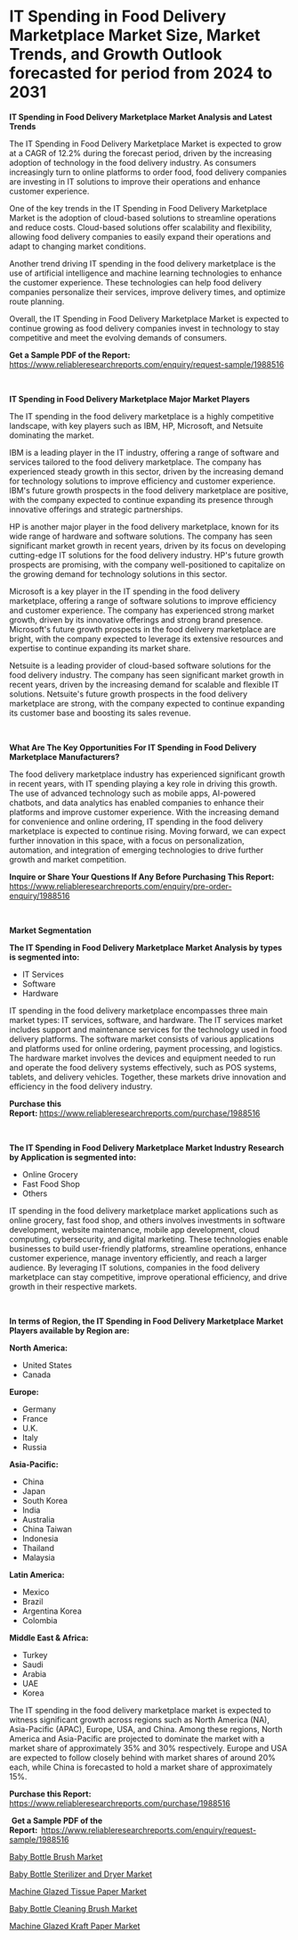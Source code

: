 <p><h1>IT Spending in Food Delivery Marketplace Market Size, Market Trends, and Growth Outlook forecasted for period from 2024 to 2031</h1></p><p><strong>IT Spending in Food Delivery Marketplace Market Analysis and Latest Trends</strong></p>
<p><p>The IT Spending in Food Delivery Marketplace Market is expected to grow at a CAGR of 12.2% during the forecast period, driven by the increasing adoption of technology in the food delivery industry. As consumers increasingly turn to online platforms to order food, food delivery companies are investing in IT solutions to improve their operations and enhance customer experience.</p><p>One of the key trends in the IT Spending in Food Delivery Marketplace Market is the adoption of cloud-based solutions to streamline operations and reduce costs. Cloud-based solutions offer scalability and flexibility, allowing food delivery companies to easily expand their operations and adapt to changing market conditions.</p><p>Another trend driving IT spending in the food delivery marketplace is the use of artificial intelligence and machine learning technologies to enhance the customer experience. These technologies can help food delivery companies personalize their services, improve delivery times, and optimize route planning.</p><p>Overall, the IT Spending in Food Delivery Marketplace Market is expected to continue growing as food delivery companies invest in technology to stay competitive and meet the evolving demands of consumers.</p></p>
<p><strong>Get a Sample PDF of the Report:&nbsp;</strong> <a href="https://www.reliableresearchreports.com/enquiry/request-sample/1988516">https://www.reliableresearchreports.com/enquiry/request-sample/1988516</a></p>
<p>&nbsp;</p>
<p><strong>IT Spending in Food Delivery Marketplace Major Market Players</strong></p>
<p><p>The IT spending in the food delivery marketplace is a highly competitive landscape, with key players such as IBM, HP, Microsoft, and Netsuite dominating the market. </p><p>IBM is a leading player in the IT industry, offering a range of software and services tailored to the food delivery marketplace. The company has experienced steady growth in this sector, driven by the increasing demand for technology solutions to improve efficiency and customer experience. IBM's future growth prospects in the food delivery marketplace are positive, with the company expected to continue expanding its presence through innovative offerings and strategic partnerships. </p><p>HP is another major player in the food delivery marketplace, known for its wide range of hardware and software solutions. The company has seen significant market growth in recent years, driven by its focus on developing cutting-edge IT solutions for the food delivery industry. HP's future growth prospects are promising, with the company well-positioned to capitalize on the growing demand for technology solutions in this sector.</p><p>Microsoft is a key player in the IT spending in the food delivery marketplace, offering a range of software solutions to improve efficiency and customer experience. The company has experienced strong market growth, driven by its innovative offerings and strong brand presence. Microsoft's future growth prospects in the food delivery marketplace are bright, with the company expected to leverage its extensive resources and expertise to continue expanding its market share.</p><p>Netsuite is a leading provider of cloud-based software solutions for the food delivery industry. The company has seen significant market growth in recent years, driven by the increasing demand for scalable and flexible IT solutions. Netsuite's future growth prospects in the food delivery marketplace are strong, with the company expected to continue expanding its customer base and boosting its sales revenue.</p></p>
<p>&nbsp;</p>
<p><strong>What Are The Key Opportunities For IT Spending in Food Delivery Marketplace Manufacturers?</strong></p>
<p><p>The food delivery marketplace industry has experienced significant growth in recent years, with IT spending playing a key role in driving this growth. The use of advanced technology such as mobile apps, AI-powered chatbots, and data analytics has enabled companies to enhance their platforms and improve customer experience. With the increasing demand for convenience and online ordering, IT spending in the food delivery marketplace is expected to continue rising. Moving forward, we can expect further innovation in this space, with a focus on personalization, automation, and integration of emerging technologies to drive further growth and market competition.</p></p>
<p><strong>Inquire or Share Your Questions If Any Before Purchasing This Report:</strong> <a href="https://www.reliableresearchreports.com/enquiry/pre-order-enquiry/1988516">https://www.reliableresearchreports.com/enquiry/pre-order-enquiry/1988516</a></p>
<p>&nbsp;</p>
<p><strong>Market Segmentation</strong></p>
<p><strong>The IT Spending in Food Delivery Marketplace Market Analysis by types is segmented into:</strong></p>
<p><ul><li>IT Services</li><li>Software</li><li>Hardware</li></ul></p>
<p><p>IT spending in the food delivery marketplace encompasses three main market types: IT services, software, and hardware. The IT services market includes support and maintenance services for the technology used in food delivery platforms. The software market consists of various applications and platforms used for online ordering, payment processing, and logistics. The hardware market involves the devices and equipment needed to run and operate the food delivery systems effectively, such as POS systems, tablets, and delivery vehicles. Together, these markets drive innovation and efficiency in the food delivery industry.</p></p>
<p><strong>Purchase this Report:&nbsp;</strong><a href="https://www.reliableresearchreports.com/purchase/1988516">https://www.reliableresearchreports.com/purchase/1988516</a></p>
<p>&nbsp;</p>
<p><strong>The IT Spending in Food Delivery Marketplace Market Industry Research by Application is segmented into:</strong></p>
<p><ul><li>Online Grocery</li><li>Fast Food Shop</li><li>Others</li></ul></p>
<p><p>IT spending in the food delivery marketplace market applications such as online grocery, fast food shop, and others involves investments in software development, website maintenance, mobile app development, cloud computing, cybersecurity, and digital marketing. These technologies enable businesses to build user-friendly platforms, streamline operations, enhance customer experience, manage inventory efficiently, and reach a larger audience. By leveraging IT solutions, companies in the food delivery marketplace can stay competitive, improve operational efficiency, and drive growth in their respective markets.</p></p>
<p>&nbsp;</p>
<p><strong>In terms of Region, the IT Spending in Food Delivery Marketplace Market Players available by Region are:</strong></p>
<p>
    <p> <strong> North America: </strong>
        <ul>
            <li>United States</li>
            <li>Canada</li>
        </ul>
        </p> 
    <p> <strong> Europe: </strong>
        <ul>
            <li>Germany</li>
            <li>France</li>
            <li>U.K.</li>
            <li>Italy</li>
            <li>Russia</li>
        </ul>
        </p> 
    <p> <strong> Asia-Pacific: </strong>
        <ul>
            <li>China</li>
            <li>Japan</li>
            <li>South Korea</li>
            <li>India</li>
            <li>Australia</li>
            <li>China Taiwan</li>
            <li>Indonesia</li>
            <li>Thailand</li>
            <li>Malaysia</li>
        </ul>
        </p> 
    <p> <strong> Latin America: </strong>
        <ul>
            <li>Mexico</li>
            <li>Brazil</li>
            <li>Argentina Korea</li>
            <li>Colombia</li>
        </ul>
        </p> 
    <p> <strong> Middle East & Africa: </strong>
        <ul>
            <li>Turkey</li>
            <li>Saudi</li>
            <li>Arabia</li>
            <li>UAE</li>
            <li>Korea</li>
        </ul>
    </p>
    </p>
<p><p>The IT spending in the food delivery marketplace market is expected to witness significant growth across regions such as North America (NA), Asia-Pacific (APAC), Europe, USA, and China. Among these regions, North America and Asia-Pacific are projected to dominate the market with a market share of approximately 35% and 30% respectively. Europe and USA are expected to follow closely behind with market shares of around 20% each, while China is forecasted to hold a market share of approximately 15%.</p></p>
<p><strong>Purchase this Report: </strong><a href="https://www.reliableresearchreports.com/purchase/1988516">https://www.reliableresearchreports.com/purchase/1988516</a></p>
<p>&nbsp;<strong>Get a Sample PDF of the Report:&nbsp;&nbsp;</strong><a href="https://www.reliableresearchreports.com/enquiry/request-sample/1988516">https://www.reliableresearchreports.com/enquiry/request-sample/1988516</a></p>
<p><strong></strong></p>
<p><p><a href="https://sore-arch-6db.notion.site/Baby-Bottle-Brush-Market-Analysis-and-Market-Size-Global-Industry-Overview-Market-Segmentation-and-e87fa87f1012459ca666fba6ddbc1599">Baby Bottle Brush Market</a></p><p><a href="https://confirmed-shield-e13.notion.site/Baby-Bottle-Sterilizer-and-Dryer-Market-Research-Report-Reveals-The-Latest-Trends-And-Opportunities--fa9176ac50c64988b6ecdf84f10f7855">Baby Bottle Sterilizer and Dryer Market</a></p><p><a href="https://view.publitas.com/reportprime-1/machine-glazed-tissue-paper-market-size-focuses-on-market-dynamics-in-depth-analysis-and-future-projections-of-its-market-forecasted-for-period-from-2024-to-2031/">Machine Glazed Tissue Paper Market</a></p><p><a href="https://funky-papaya-cf4.notion.site/Baby-Bottle-Cleaning-Brush-Market-Size-Share-Trends-Analysis-Report-By-Material-By-Type-By-End--bacb501284fe4ddbad0331d31c1941e3">Baby Bottle Cleaning Brush Market</a></p><p><a href="https://view.publitas.com/reportprime-1/machine-glazed-kraft-paper-market-a-comprehensive-report-of-its-market-share-growth-trends-2024-2031/">Machine Glazed Kraft Paper Market</a></p></p>